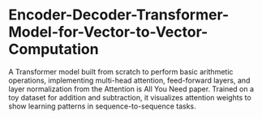 # Encoder-Decoder-Transformer-Model-for-Vector-to-Vector-Computation
A Transformer model built from scratch to perform basic arithmetic operations, implementing multi-head attention, feed-forward layers, and layer normalization from the Attention is All You Need paper. Trained on a toy dataset for addition and subtraction, it visualizes attention weights to show learning patterns in sequence-to-sequence tasks.
